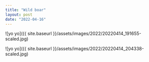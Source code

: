 ```yaml
---
title: "Wild boar"
layout: post
date: "2022-04-16"
---
```


![yo yo]({{ site.baseurl }}/assets/images/2022/20220414_191655-scaled.jpg)

![yo yo]({{ site.baseurl }}/assets/images/2022/20220414_204338-scaled.jpg)
